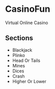 # CasinoFun

Virtual Online Casino

## Sections
- Blackjack
- Plinko
- Head Or Tails
- Mines
- Dices
- Crash
- Higher Or Lower

